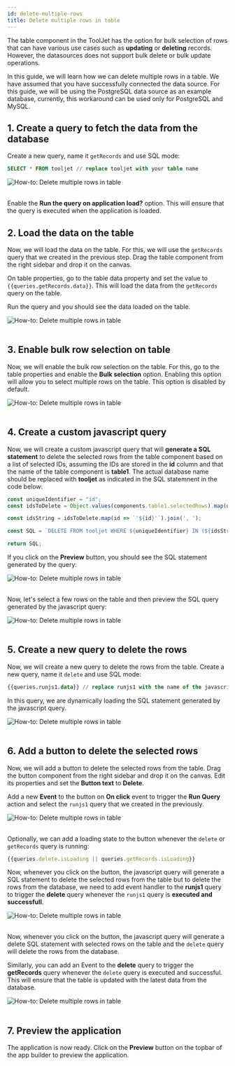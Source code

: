 ```yaml
---
id: delete-multiple-rows
title: Delete multiple rows in table
---
```


The table component in the ToolJet has the option for bulk selection of rows that can have various use cases such as **updating** or **deleting** records. However, the datasources does not support bulk delete or bulk update operations. 

In this guide, we will learn how we can delete multiple rows in a table. We have assumed that you have successfully connected the data source. For this guide, we will be using the PostgreSQL data source as an example database, currently, this workaround can be used only for PostgreSQL and MySQL.

## 1. Create a query to fetch the data from the database

Create a new query, name it `getRecords` and use SQL mode:
```sql
SELECT * FROM tooljet // replace tooljet with your table name
```

<div style={{textAlign: 'center'}}>

<img className="screenshot-full" src="/img/how-to/delete-rows/getRecords.png" alt="How-to: Delete multiple rows in table" />

</div>

<br/>

Enable the **Run the query on application load?** option. This will ensure that the query is executed when the application is loaded. 

## 2. Load the data on the table

Now, we will load the data on the table. For this, we will use the `getRecords` query that we created in the previous step. Drag the table component from the right sidebar and drop it on the canvas. 

On table properties, go to the table data property and set the value to `{{queries.getRecords.data}}`. This will load the data from the `getRecords` query on the table. 

Run the query and you should see the data loaded on the table.

<div style={{textAlign: 'center'}}>

<img className="screenshot-full" src="/img/how-to/delete-rows/querydata.png" alt="How-to: Delete multiple rows in table" />

</div>

<br/>

## 3. Enable bulk row selection on table

Now, we will enable the bulk row selection on the table. For this, go to the table properties and enable the **Bulk selection** option. Enabling this option will allow you to select multiple rows on the table. This option is disabled by default.

<div style={{textAlign: 'center'}}>

<img className="screenshot-full" src="/img/how-to/delete-rows/bulkselection.png" alt="How-to: Delete multiple rows in table" />

</div>

<br/>

## 4. Create a custom javascript query

Now, we will create a custom javascript query that will **generate a SQL statement** to delete the selected rows from the table component based on a list of selected IDs, assuming the IDs are stored in the **id** column and that the name of the table component is **table1**. The actual database name should be replaced with **tooljet** as indicated in the SQL statemnent in the code below:

```js
const uniqueIdentifier = "id";
const idsToDelete = Object.values(components.table1.selectedRows).map(dataUpdate => dataUpdate[uniqueIdentifier]);

const idsString = idsToDelete.map(id => `'${id}'`).join(', ');

const SQL = `DELETE FROM tooljet WHERE ${uniqueIdentifier} IN (${idsString});`;

return SQL;
```

If you click on the **Preview** button, you should see the SQL statement generated by the query:

<div style={{textAlign: 'center'}}>

<img className="screenshot-full" src="/img/how-to/delete-rows/runjs.png" alt="How-to: Delete multiple rows in table" />

</div>

<br/>

Now, let's select a few rows on the table and then preview the SQL query generated by the javascript query:

<div style={{textAlign: 'center'}}>

<img className="screenshot-full" src="/img/how-to/delete-rows/runjs1.png" alt="How-to: Delete multiple rows in table" />

</div>

<br/>

## 5. Create a new query to delete the rows

Now, we will create a new query to delete the rows from the table. Create a new query, name it `delete` and use SQL mode:

```sql
{{queries.runjs1.data}} // replace runjs1 with the name of the javascript query
```

In this query, we are dynamically loading the SQL statement generated by the javascript query.

<div style={{textAlign: 'center'}}>

<img className="screenshot-full" src="/img/how-to/delete-rows/delete.png" alt="How-to: Delete multiple rows in table" />

</div>

<br/>

## 6. Add a button to delete the selected rows

Now, we will add a button to delete the selected rows from the table. Drag the button component from the right sidebar and drop it on the canvas. Edit its properties and set the **Button text** to **Delete**. 

Add a new **Event** to the button on **On click** event to trigger the **Run Query** action and select the `runjs1` query that we created in the previously.

<div style={{textAlign: 'center'}}>

<img className="screenshot-full" src="/img/how-to/delete-rows/button.png" alt="How-to: Delete multiple rows in table" />

</div>

<br/> 

Optionally, we can add a loading state to the button whenever the `delete` or `getRecords` query is running:
```js
{{queries.delete.isLoading || queries.getRecords.isLoading}}
```

Now, whenever you click on the button, the javascript query will generate a SQL statement to delete the selected rows from the table but to delete the rows from the database, we need to add event handler to the **runjs1** query to trigger the **delete** query whenever the `runjs1` query is **executed and successfull**.

<div style={{textAlign: 'center'}}>

<img className="screenshot-full" src="/img/how-to/delete-rows/eventrunjs.png" alt="How-to: Delete multiple rows in table" />

</div>

<br/> 

Now, whenever you click on the button, the javascript query will generate a delete SQL statement with selected rows on the table and the `delete` query will delete the rows from the database.

Similarly, you can add an Event to the **delete** query to trigger the **getRecords** query whenever the `delete` query is executed and successful. This will ensure that the table is updated with the latest data from the database.

<div style={{textAlign: 'center'}}>

<img className="screenshot-full" src="/img/how-to/delete-rows/eventdelete.png" alt="How-to: Delete multiple rows in table" />

</div>

<br/> 

## 7. Preview the application

The application is now ready. Click on the **Preview** button on the topbar of the app builder to preview the application. 